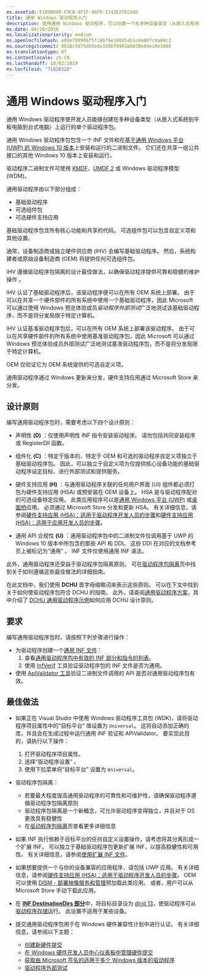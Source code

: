 ```yaml
---
ms.assetid: E109BD80-F9CB-4F1F-A6FD-1142E27EC6AD
title: 通用 Windows 驱动程序入门
description: 使用通用 Windows 驱动程序，可以创建一个在多种设备类型（从嵌入式系统到平板电脑和电脑）上运行的驱动程序。
ms.date: 04/20/2018
ms.localizationpriority: medium
ms.openlocfilehash: e09e700906f5fc86f6e100d5ab1c6a60fc0a69c3
ms.sourcegitcommit: 0b38c5075d85ede328bf9901b0d36e84ec0e3d66
ms.translationtype: HT
ms.contentlocale: zh-CN
ms.lasthandoff: 10/02/2019
ms.locfileid: "71826520"
---
```

# <a name="getting-started-with-universal-windows-drivers"></a>通用 Windows 驱动程序入门

通用 Windows 驱动程序使开发人员能够创建在多种设备类型（从嵌入式系统到平板电脑到台式电脑）上运行的单个驱动程序包。

通用 Windows 驱动程序包包含一个 INF 文件和在[基于通用 Windows 平台 (UWP) 的 Windows 10 版本](windows-10-editions-for-universal-drivers.md)上安装和运行的二进制文件。 它们还在共享一组公共接口的其他 Windows 10 版本上安装和运行。


驱动程序二进制文件可使用 [KMDF](../wdf/index.md)、[UMDF 2](../wdf/getting-started-with-umdf-version-2.md) 或 Windows 驱动程序模型 (WDM)。

通用驱动程序由以下部分组成：
- 基础驱动程序 
- 可选组件包 
- 可选硬件支持应用 

基础驱动程序包含所有核心功能和共享的代码。 可选组件包可以包含自定义项和其他设置。

通常，设备制造商或独立硬件供应商 (IHV) 会编写基础驱动程序。 然后，系统构建者或原始设备制造商 (OEM) 将提供任何可选组件包。

IHV 遵循驱动程序包隔离的设计最佳做法，以确保驱动程序提供可靠和稳健的维护操作  。

IHV 认证了基础驱动程序后，该驱动程序便可以在所有 OEM 系统上部署。 由于可以在共享一个硬件部件的所有系统中使用一个基础驱动程序，因此 Microsoft 可以通过使用 Windows 预览体验成员*驱动程序外部测试*广泛地测试该基础驱动程序，而不是将分发局限于特定计算机。

IHV 认证基准驱动程序包后，可以在所有 OEM 系统上部署该驱动程序。 由于可以在共享硬件部件的所有系统中使用基准驱动程序包，因此 Microsoft 可以通过 Windows 预览体验成员外部测试广泛地测试基准驱动程序包，而不是将分发局限于特定计算机。 

OEM 仅验证它为 OEM 系统提供的可选自定义项。

通用驱动程序通过 Windows 更新来分发，硬件支持应用通过 Microsoft Store 来分发。

## <a name="design-principles"></a>设计原则

编写通用驱动程序包时，需要考虑以下四个设计原则：

* 声明性 **(D)** ：仅使用声明性 INF 指令安装驱动程序。 请勿包括共同安装程序或 RegisterDll 函数。

* 组件化 **(C)** ：特定于版本的、特定于 OEM 和可选的驱动程序自定义项独立于基础驱动程序包。 因此，可以独立于自定义项为仅提供核心设备功能的基础驱动程序设定目标、进行外部测试和提供服务。

* 硬件支持应用 **(H)** ：与通用驱动程序关联的任何用户界面 (UI) 组件都必须打包为硬件支持应用 (HSA) 或预安装在 OEM 设备上。  HSA 是与驱动程序配对的可选设备特定应用。 此类应用程序可以是[通用 Windows 平台 (UWP)](https://docs.microsoft.com/windows/uwp/get-started/universal-application-platform-guide) 或[桌面桥](https://docs.microsoft.com/windows/uwp/porting/desktop-to-uwp-root)应用。  必须通过 Microsoft Store 分发和更新 HSA。  有关详细信息，请参阅[硬件支持应用 (HSA)：适用于驱动程序开发人员的步骤](../devapps/hardware-support-app--hsa--steps-for-driver-developers.md)和[硬件支持应用 (HSA)：适用于应用开发人员的步骤](../devapps/hardware-support-app--hsa--steps-for-app-developers.md)。

* 通用 API 合规性 **(U)** ：通用驱动程序包中的二进制文件仅调用基于 UWP 的 Windows 10 版本中所包含的那些 API 和 DDI。 这些 DDI 在对应的文档参考页上被标记为“通用”  。 INF 文件仅使用通用 INF 语法。

此外，通用驱动程序还受益于驱动程序包隔离原则。  可在[驱动程序包隔离](driver-isolation.md)页中找到关于如何遵循这些最佳做法的详细指南。

在此文档中，我们使用 **DCHU** 首字母缩略词来表示这些原则。 可以在下文中找到关于如何使驱动程序包符合 DCHU 的指南。
此外，请查阅[通用驱动程序方案](universal-driver-scenarios.md)，其中介绍了 [DCHU 通用驱动程序示例](https://github.com/Microsoft/Windows-driver-samples/tree/master/general/DCHU)如何应用 DCHU 设计原则。

## <a name="requirements"></a>要求

编写通用驱动程序包时，请按照下列步骤进行操作：

*  为驱动程序创建一个[通用 INF 文件](../install/using-an-extension-inf-file.md)：
    1.  查看[通用驱动程序包中有效的 INF 部分和指令的列表](../install/using-a-universal-inf-file.md#which-inf-sections-are-invalid-in-a-universal-inf-file)。
    2.  使用 [InfVerif](../devtest/infverif.md) 工具验证驱动程序包的 INF 文件是否为通用。
*  使用 [ApiValidator 工具](validating-universal-drivers.md)验证二进制文件调用的 API 是否对通用驱动程序包有效。

## <a name="best-practices"></a>最佳做法

*  如果正在 Visual Studio 中使用 Windows 驱动程序工具包 (WDK)，请将驱动程序项目属性中的“目标平台”  值设置为 `Universal`。  这将自动添加正确的库，并且会在生成过程中运行通用 INF 验证和 APiValidator。  要实现此目的，请执行以下操作：

    1. 打开驱动程序项目属性。
    2. 选择“驱动程序设置”  。
    3. 使用下拉菜单将“目标平台”  设置为 `Universal`。

* 驱动程序包隔离：

  * 若要最大程度提高通用驱动程序的可靠性和可维护性，请确保驱动程序遵循驱动程序包隔离原则 
  * 驱动程序包隔离是一个新概念，可允许驱动程序变得独立，并且对于 OS 更改具有稳健性
  * 在[驱动程序包隔离](driver-isolation.md)页查看更多详细信息
    
*  如果 INF 执行依赖于目标平台的任何自定义设置操作，请考虑将其分离形成一个扩展 INF。 可以独立于基础驱动程序包更新扩展 INF，以提高稳健性和可用性。 有关详细信息，请参阅[使用扩展 INF 文件](../install/using-an-extension-inf-file.md)。
*  如果想要提供一个与你的设备兼容的应用程序，请包括 UWP 应用。 有关详细信息，请参阅[硬件支持应用 (HSA)：适用于驱动程序开发人员的步骤](../devapps/hardware-support-app--hsa--steps-for-driver-developers.md)。  OEM 可以使用 [DISM - 部署映像服务和管理](https://docs.microsoft.com/windows-hardware/manufacture/desktop/dism---deployment-image-servicing-and-management-technical-reference-for-windows)预加载此类应用。 或者，用户可以从 Microsoft Store 手动下载此应用。
*  在 [**INF DestinationDirs 部分**](../install/inf-destinationdirs-section.md)中，将目标目录设为 [dirid 13](../install/using-dirids.md)，使驱动程序可从[驱动程序存储](https://docs.microsoft.com/en-us/windows-hardware/drivers/install/driver-store)运行。 此设置不适用于某些设备。
*  提交通用驱动程序包用于在 Windows 硬件兼容性计划中进行认证。 有关详细信息，请参阅以下主题：

   *  [创建新硬件提交](../dashboard/create-a-new-hardware-submission.md)
   *  [在 Windows 硬件开发人员中心仪表板中管理硬件提交](../dashboard/manage-your-hardware-submissions.md)
   *  [获取由 Microsoft 签名的适用于多个 Windows 版本的驱动程序](../dashboard/get-drivers-signed-by-microsoft-for-multiple-windows-versions.md)
   *  [驱动程序外部测试](../dashboard/driver-flighting.md)
